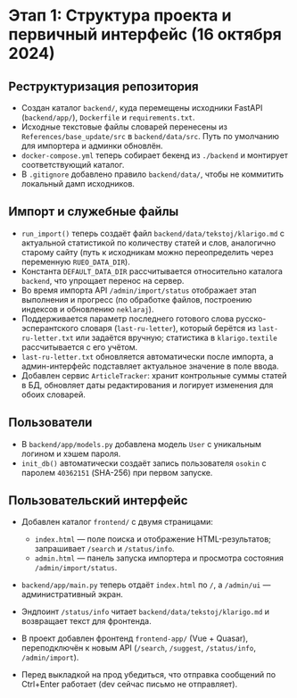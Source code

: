 # Этап 1: Структура проекта и первичный интерфейс (16 октября 2024)

## Реструктуризация репозитория

- Создан каталог `backend/`, куда перемещены исходники FastAPI (`backend/app/`), `Dockerfile` и `requirements.txt`.
- Исходные текстовые файлы словарей перенесены из `References/base_update/src` в `backend/data/src`. Путь по умолчанию для импортера и админки обновлён.
- `docker-compose.yml` теперь собирает бекенд из `./backend` и монтирует соответствующий каталог.
- В `.gitignore` добавлено правило `backend/data/`, чтобы не коммитить локальный дамп исходников.

## Импорт и служебные файлы

- `run_import()` теперь создаёт файл `backend/data/tekstoj/klarigo.md` с актуальной статистикой по количеству статей и слов, аналогично старому сайту (путь к исходникам можно переопределить через переменную `RUEO_DATA_DIR`).
- Константа `DEFAULT_DATA_DIR` рассчитывается относительно каталога `backend`, что упрощает перенос на сервер.
- Во время импорта API `/admin/import/status` отображает этап выполнения и прогресс (по обработке файлов, построению индексов и обновлению `neklaraj`).
- Поддерживается параметр последнего готового слова русско-эсперантского словаря (`last-ru-letter`), который берётся из `last-ru-letter.txt` или задаётся вручную; статистика в `klarigo.textile` рассчитывается с его учётом.
- `last-ru-letter.txt` обновляется автоматически после импорта, а админ-интерфейс подставляет актуальное значение в поле ввода.
- Добавлен сервис `ArticleTracker`: хранит контрольные суммы статей в БД, обновляет даты редактирования и логирует изменения для обоих словарей.

## Пользователи

- В `backend/app/models.py` добавлена модель `User` с уникальным логином и хэшем пароля.
- `init_db()` автоматически создаёт запись пользователя `osokin` с паролем `40362151` (SHA-256) при первом запуске.

## Пользовательский интерфейс

- Добавлен каталог `frontend/` с двумя страницами:
  - `index.html` — поле поиска и отображение HTML-результатов; запрашивает `/search` и `/status/info`.
  - `admin.html` — панель запуска импортера и просмотра состояния `/admin/import/status`.
- `backend/app/main.py` теперь отдаёт `index.html` по `/`, а `/admin/ui` — административный экран.
- Эндпоинт `/status/info` читает `backend/data/tekstoj/klarigo.md` и возвращает текст для фронтенда.


- В проект добавлен фронтенд `frontend-app/` (Vue + Quasar), переподключён к новым API (`/search`, `/suggest`, `/status/info`, `/admin/import`).

- Перед выкладкой на прод убедиться, что отправка сообщений по Ctrl+Enter работает (dev сейчас письмо не отправляет).
